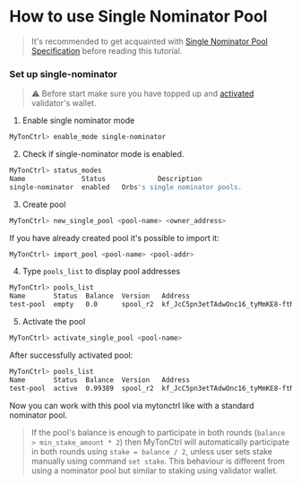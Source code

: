 # How to use Single Nominator Pool

> It's recommended to get acquainted with [Single Nominator Pool Specification](https://docs.ton.org/v3/documentation/smart-contracts/contracts-specs/single-nominator-pool) before reading this tutorial.

### Set up single-nominator

> :warning: 
> Before start make sure you have topped up and [activated](nodes/validator/validator-node#activate-the-wallets) validator's wallet.


1. Enable single nominator mode

```bash
MyTonCtrl> enable_mode single-nominator
```

2. Check if single-nominator mode is enabled.

```bash
MyTonCtrl> status_modes
Name              Status             Description
single-nominator  enabled   Orbs's single nominator pools.
```

3. Create pool

```bash
MyTonCtrl> new_single_pool <pool-name> <owner_address>
```

If you have already created pool it's possible to import it:

```bash
MyTonCtrl> import_pool <pool-name> <pool-addr>
```

4. Type `pools_list` to display pool addresses

```bash
MyTonCtrl> pools_list
Name       Status  Balance  Version   Address
test-pool  empty   0.0      spool_r2  kf_JcC5pn3etTAdwOnc16_tyMmKE8-ftNUnf0OnUjAIdDJpX
```

5. Activate the pool

```bash
MyTonCtrl> activate_single_pool <pool-name>
```

After successfully activated pool:

```bash
MyTonCtrl> pools_list
Name       Status  Balance  Version   Address
test-pool  active  0.99389  spool_r2  kf_JcC5pn3etTAdwOnc16_tyMmKE8-ftNUnf0OnUjAIdDJpX
```

Now you can work with this pool via mytonctrl like with a standard nominator pool.

> If the pool's balance is enough to participate in both rounds (`balance > min_stake_amount * 2`) then MyTonCtrl will automatically participate in both rounds using `stake = balance / 2`, unless user sets stake manually using command `set stake`. This behaviour is different from using a nominator pool but similar to staking using validator wallet.
